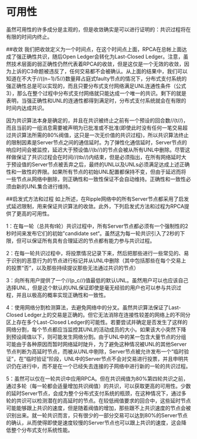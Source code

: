 <script type="text/javascript" src="http://cdn.mathjax.org/mathjax/latest/MathJax.js?config=default"></script>
# 可用性

虽然可用性的许多成分是主观的，但是收敛确实是可以进行证明的：共识过程将在有限的时间内终止。

##收敛
我们把收敛定义为一个时间点，在这个时间点上面，RPCA在总帐上面达成了强正确性共识，随后Open Ledger会转化为Last-Closed Ledger。注意，虽然技术层面的弱正确性仍然代表着RPCA的收敛，但是这仅是一个无效的收敛，因为上诉的C3命题被违反了，任何交易都不会被确认。从上面的结果中，我们可以知道在不大于//((n−1)/5//)数量拜占庭式faulty节点的情况下，分布式支付系统的强正确性总是可以实现的，而且只要分布式支付网络满足UNL连通性条件（公式3），那么在整个过程中分布式支付网络就只能达成一个唯一的共识。剩下的就是表明，当强正确性和UNL的连通性都得到满足时，分布式支付系统就会在有限的时间内达成共识。

因为共识算法本身是确定的，并且在共识被终止之前有一个预设的回合数//(t//)，而且当前的一组消息需要被声明为已批准或不批准(即使此时没有任何一笔交易超过共识算法所需的80%阀值，这只是一次无价值的共识过程)，所以共识算法终止的限制因素是Server节点之间的通信延时。为了弹性化通信延时，Server节点的响应时间会被监控，延迟大于预设值//(b//)的节点会被从所有UNL中删除。尽管这样做保证了共识过程会在时间//(tb//)内结束，但是必须指出，在所有网络延时大于预设值的Server节点被丢弃之后，最终的UNL以及UNLs必须满足达成上述正确性和一致性的界限。如果所有节点的初始UNL配置都保持不变，但由于延迟而将一些节点从网络中删除，则正确性和一致性保证不会自动维持。正确性和一致性必须由新的UNL集合进行维持。

##启发式方法和过程
如上所述，在Ripple网络中的所有Server节点都采用了启发式延迟限制，用来保证共识算法的收敛。此外，下列启发式方法和过程为RPCA提供了更高的可用性。

1：在每一轮（总共有t轮）共识过程中，所有Server节点都必须有一个强制性的2秒时间来发布它们的初始”candidate set“。虽然这为每一轮共识引入了2秒的下限，但可以保证所有具有合理延迟的节点都有能力参与共识过程。

2：在每一轮共识过程中，将投票情况记录下来，然后把那些进行一些常见的、易于识别的恶意行为的节点进行标记并从UNL中删除（其中包括那些在每个交易上的投票“否”，以及那些持续提议那些无法通过共识的节点）

3：向所有用户提供了一个//(p_c//)值最低的默认UNL。虽然用户可以也应该自己选择UNL，但是这个默认的UNL保证即使是毫无经验的用户也可以参与共识过程，并且以极高的概率实现正确性和一致性。

4：使用网络分割检测算法，去避免网络中的分叉。虽然共识算法保证了Last-Closed Ledger上的交易是正确的。但它无法消除在连接性较差的网络上的不同分区上存在多个Last-Closed Ledger的可能性。若要尝试并确定是否发生了这样的网络分割，每个节点都应当监控其UNL的活动成员的大小。如果该大小突然下降到预设阈值以下，则可能发生网络分割。由于UNL中的某一包含大量节点的分组可能由于各种原因而暂时网络延时陡升，为了避免这种情况被UNL的其他Server节点判断为高延时节点，而被从UNL中剔除，Server节点被允许发布一个“临时验证”，在“临时验证”阶段，UNL中的Server节点不会对交易进行投票，并且申明共识仍在进行中，而不是在一个已经失去连接的子网络中进行新的一轮的共识过程。

5：虽然可以仅在一轮共识中应用RPCA。但在共识阀值为80%第四轮共识之前，通过多轮（每一轮都会适量增加共识阀值）的共识，可以获取更高的可用性。少数的延时Server节点，会成为整个分布式支付系统的瓶颈，在这种情况下，通过多轮的共识可以检测潜在的高延时的节点。在较低阀值要求的回合中，这些延时节点可能能够跟上共识的速度，但是随着阀值的增加，那些跟不上共识速度的节点会被识别出来。就一轮共识而言，只有很少的一部分交易可以达到80%的Server节点的确认，从而使得即使是速度较慢的Server节点也可以跟上共识的速度，这会降低整个分布式支付系统性能。